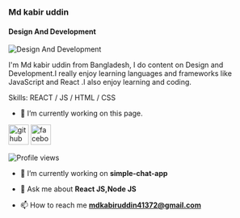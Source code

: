 ### Md kabir uddin
#### Design And Development
![Design And Development](https://scontent.fjsr1-1.fna.fbcdn.net/v/t39.30808-6/212683457_1394347227618729_7838551469206325275_n.jpg?_nc_cat=106&ccb=1-7&_nc_sid=8bfeb9&_nc_eui2=AeEW9P4yPFE8shXMBG-HikjQLYKVcs5z538tgpVyznPnf3t0roX5EAOdNO_aHuAT6YEKL91mHap2CRA55pQ3tNq9&_nc_ohc=xpCpzxKgDhAAX_afxyD&_nc_zt=23&_nc_ht=scontent.fjsr1-1.fna&oh=00_AT8H3JhyiZLNM2sQwSYxyoDtTef_aD0Ut3U4z93YKW97UQ&oe=62CBAC4E)

I'm Md kabir uddin from Bangladesh, I do content on Design and Development.I really enjoy learning languages and frameworks like  JavaScript and React .I also enjoy learning  and coding.

Skills:  REACT / JS / HTML / CSS

- 🔭 I’m currently working on this page. 


[<img src='https://cdn.jsdelivr.net/npm/simple-icons@3.0.1/icons/github.svg' alt='github' height='40'>](https://github.com/kabir-dev)  [<img src='https://cdn.jsdelivr.net/npm/simple-icons@3.0.1/icons/facebook.svg' alt='facebook' height='40'>](https://www.facebook.com/https://web.facebook.com/skkabirislam.islam/)  

![Profile views](https://gpvc.arturio.dev/kabir-dev)  


- 🔭 I’m currently working on **simple-chat-app**

- 💬 Ask me about **React JS,Node JS**

- 📫 How to reach me **mdkabiruddin41372@gmail.com**

